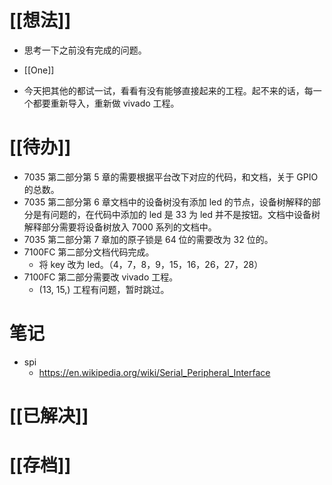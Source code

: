 # [[想法]]
- 思考一下之前没有完成的问题。
- [[One]]

- 今天把其他的都试一试，看看有没有能够直接起来的工程。起不来的话，每一个都要重新导入，重新做 vivado 工程。

# [[待办]]
- 7035 第二部分第 5 章的需要根据平台改下对应的代码，和文档，关于 GPIO 的总数。
- 7035 第二部分第 6 章文档中的设备树没有添加 led 的节点，设备树解释的部分是有问题的，在代码中添加的 led 是 33 为 led 并不是按钮。文档中设备树解释部分需要将设备树放入 7000 系列的文档中。
- 7035 第二部分第 7 章加的原子锁是 64 位的需要改为 32 位的。
- 7100FC 第二部分文档代码完成。
	- 将 key 改为 led。（4，7，8，9，15，16，26，27，28）
- 7100FC 第二部分需要改 vivado 工程。
	- (13, 15,) 工程有问题，暂时跳过。

# 笔记
- spi
	- https://en.wikipedia.org/wiki/Serial_Peripheral_Interface

# [[已解决]]

# [[存档]]